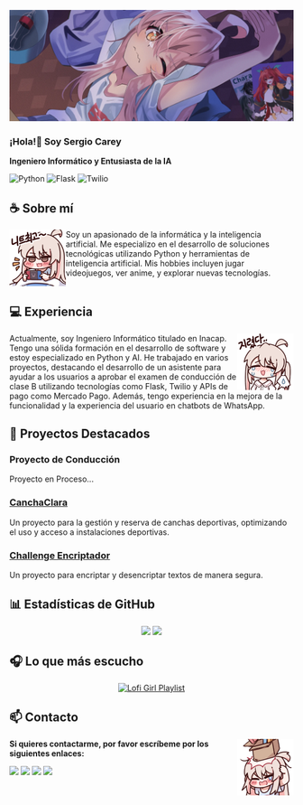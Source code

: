 <div align="center">
<!-- ![](https://typograssy.deno.dev/api?text=お兄ちゃんはおしまい!&l0=none&bg=none&frame=none&speed=100&comment=) -->
<!-- ![](https://typograssy.deno.dev/api?text=お兄ちゃんはおしまい!&l0=none&l1=00cce6&l2=80f1ff&l3=009eb3&l4=caf9ff&bg=none&frame=none&speed=100&comment=) -->
</div>

![Preview](./images/bg.webp)

### ¡Hola!👋 Soy Sergio Carey

**Ingeniero Informático y Entusiasta de la IA**

![Python](https://img.shields.io/badge/Python-3776AB?style=for-the-badge&logo=python&logoColor=white)
![Flask](https://img.shields.io/badge/Flask-000000?style=for-the-badge&logo=flask&logoColor=white)
![Twilio](https://img.shields.io/badge/Twilio-F22F46?style=for-the-badge&logo=twilio&logoColor=white)

## **☕ Sobre mí**
<a href="https://github.com/SC-Sergio"><img align="left" width="100" src="./images/mahiro_switch.png"></a>
Soy un apasionado de la informática y la inteligencia artificial. Me especializo en el desarrollo de soluciones tecnológicas utilizando Python y herramientas de inteligencia artificial. Mis hobbies incluyen jugar videojuegos, ver anime, y explorar nuevas tecnologías.
<br><br>

## **💻 Experiencia**
<a href="https://github.com/SC-Sergio"><img align="right" width="100" src="./images/mahiro_cry.png"></a>
Actualmente, soy Ingeniero Informático titulado en Inacap. Tengo una sólida formación en el desarrollo de software y estoy especializado en Python y AI. He trabajado en varios proyectos, destacando el desarrollo de un asistente para ayudar a los usuarios a aprobar el examen de conducción de clase B utilizando tecnologías como Flask, Twilio y APIs de pago como Mercado Pago. Además, tengo experiencia en la mejora de la funcionalidad y la experiencia del usuario en chatbots de WhatsApp.

## 🚀 Proyectos Destacados

### Proyecto de Conducción
Proyecto en Proceso...

### [CanchaClara](https://github.com/SC-Sergio/canchaclara)
Un proyecto para la gestión y reserva de canchas deportivas, optimizando el uso y acceso a instalaciones deportivas.

### [Challenge Encriptador](https://github.com/SC-Sergio/challenge-encriptador)
Un proyecto para encriptar y desencriptar textos de manera segura.

## **📊 Estadísticas de GitHub**
<p align="center"><img width="50%" src="https://github-readme-stats.vercel.app/api?username=SC-Sergio&show_icons=true&count_private=true&theme=react&hide_border=true&bg_color=0D1117"/> <img width="45%" src="https://github-readme-stats.vercel.app/api/top-langs/?username=SC-Sergio&show_icons=true&count_private=true&theme=react&hide_border=true&bg_color=0D1117&layout=compact"/>
</p>

## 🎧 Lo que más escucho
<p align="center">
  <a href="https://open.spotify.com/playlist/0vvXsWCC9xrXsKd4FyS8kM">
    <img src="https://img.shields.io/badge/Lofi%20Girl-1DB954?style=for-the-badge&logo=spotify&logoColor=white" alt="Lofi Girl Playlist">
  </a>
</p>

## **📫 Contacto**
<a href="https://github.com/SC-Sergio"><img align="right" width="100" src="./images/mahiro_box.png" /></a>
**Si quieres contactarme, por favor escríbeme por los siguientes enlaces:**

[![](https://img.shields.io/github/followers/SC-Sergio?label=Seguidores&style=social)](https://github.com/SC-Sergio)
[![](https://img.shields.io/badge/LinkedIn-0A66C2?logo=linkedin&logoColor=white)](https://www.linkedin.com/in/sergio-enrique-carey-alegre-58b318174/)
[![](https://img.shields.io/badge/Steam-1a6a98?logo=steam&logoColor=white)](https://steamcommunity.com/profiles/76561198080346056/)
[![](https://img.shields.io/badge/Mail-D14836?logo=gmail&logoColor=white)](mailto:sergiocareyhola@gmail.com)

